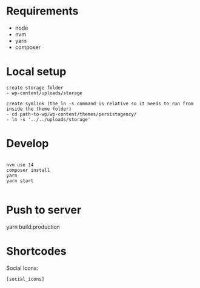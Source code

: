# Requirements

- node
- nvm
- yarn
- composer

# Local setup

```
create storage folder
- wp-content/uploads/storage

create symlink (the ln -s command is relative so it needs to run from inside the theme folder)
- cd path-to-wp/wp-content/themes/persistagency/
- ln -s '../../uploads/storage'

```

# Develop

```

nvm use 14         
composer install   
yarn               
yarn start
 
```

# Push to server
yarn build:production

# Shortcodes

Social Icons:

`[social_icons]`
